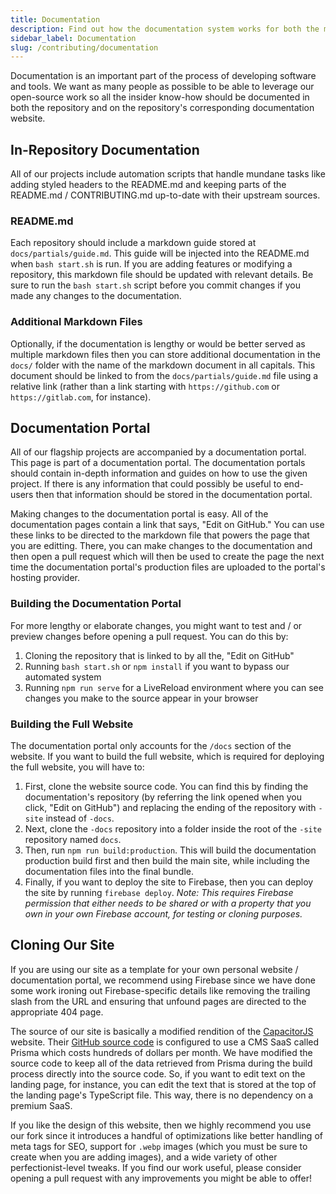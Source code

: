 ```yaml
---
title: Documentation
description: Find out how the documentation system works for both the markdown files included in the Install Doctor project as well as the Install Doctor documentation portal. Learn how to contribute to the documentation.
sidebar_label: Documentation
slug: /contributing/documentation
---
```

Documentation is an important part of the process of developing software and tools. We want as many people as possible to be able to leverage our open-source work so all the insider know-how should be documented in both the repository and on the repository's corresponding documentation website.

## In-Repository Documentation

All of our projects include automation scripts that handle mundane tasks like adding styled headers to the README.md and keeping parts of the README.md / CONTRIBUTING.md up-to-date with their upstream sources.

### README.md

Each repository should include a markdown guide stored at `docs/partials/guide.md`. This guide will be injected into the README.md when `bash start.sh` is run. If you are adding features or modifying a repository, this markdown file should be updated with relevant details. Be sure to run the `bash start.sh` script before you commit changes if you made any changes to the documentation.

### Additional Markdown Files

Optionally, if the documentation is lengthy or would be better served as multiple markdown files then you can store additional documentation in the `docs/` folder with the name of the markdown document in all capitals. This document should be linked to from the `docs/partials/guide.md` file using a relative link (rather than a link starting with `https://github.com` or `https://gitlab.com`, for instance).

## Documentation Portal

All of our flagship projects are accompanied by a documentation portal. This page is part of a documentation portal. The documentation portals should contain in-depth information and guides on how to use the given project. If there is any information that could possibly be useful to end-users then that information should be stored in the documentation portal.

Making changes to the documentation portal is easy. All of the documentation pages contain a link that says, "Edit on GitHub." You can use these links to be directed to the markdown file that powers the page that you are editting. There, you can make changes to the documentation and then open a pull request which will then be used to create the page the next time the documentation portal's production files are uploaded to the portal's hosting provider.

### Building the Documentation Portal

For more lengthy or elaborate changes, you might want to test and / or preview changes before opening a pull request. You can do this by:

1. Cloning the repository that is linked to by all the, "Edit on GitHub"
2. Running `bash start.sh` or `npm install` if you want to bypass our automated system
3. Running `npm run serve` for a LiveReload environment where you can see changes you make to the source appear in your browser

### Building the Full Website

The documentation portal only accounts for the `/docs` section of the website. If you want to build the full website, which is required for deploying the full website, you will have to:

1. First, clone the website source code. You can find this by finding the documentation's repository (by referring the link opened when you click, "Edit on GitHub") and replacing the ending of the repository with `-site` instead of `-docs`.
2. Next, clone the `-docs` repository into a folder inside the root of the `-site` repository named `docs`.
3. Then, run `npm run build:production`. This will build the documentation production build first and then build the main site, while including the documentation files into the final bundle.
4. Finally, if you want to deploy the site to Firebase, then you can deploy the site by running `firebase deploy`. *Note: This requires Firebase permission that either needs to be shared or with a property that you own in your own Firebase account, for testing or cloning purposes.*

## Cloning Our Site

If you are using our site as a template for your own personal website / documentation portal, we recommend using Firebase since we have done some work ironing out Firebase-specific details like removing the trailing slash from the URL and ensuring that unfound pages are directed to the appropriate 404 page.

The source of our site is basically a modified rendition of the [CapacitorJS](https://capacitorjs.com/) website. Their [GitHub source code](https://github.com/ionic-team/capacitor-site) is configured to use a CMS SaaS called Prisma which costs hundreds of dollars per month. We have modified the source code to keep all of the data retrieved from Prisma during the build process directly into the source code. So, if you want to edit text on the landing page, for instance, you can edit the text that is stored at the top of the landing page's TypeScript file. This way, there is no dependency on a premium SaaS.

If you like the design of this website, then we highly recommend you use our fork since it introduces a handful of optimizations like better handling of meta tags for SEO, support for `.webp` images (which you must be sure to create when you are adding images), and a wide variety of other perfectionist-level tweaks. If you find our work useful, please consider opening a pull request with any improvements you might be able to offer!